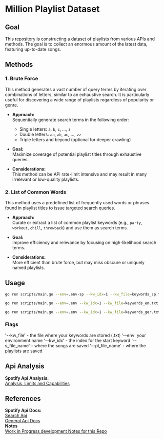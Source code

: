 # Million Playlist Dataset
## Goal
This repository is constructing a dataset of playlists from various APIs and methods. The goal is to collect an enormous amount of the latest data, featuring up-to-date songs.

## Methods
### 1. Brute Force
This method generates a vast number of query terms by iterating over combinations of letters, similar to an exhaustive search. It is particularly useful for discovering a wide range of playlists regardless of popularity or genre.

- **Approach:**  
  Sequentially generate search terms in the following order:
  - Single letters: `a`, `b`, `c`, ..., `z`
  - Double letters: `aa`, `ab`, `ac`, ..., `zz`
  - Triple letters and beyond (optional for deeper crawling)

- **Goal:**  
  Maximize coverage of potential playlist titles through exhaustive queries.

- **Considerations:**  
  This method can be API rate-limit intensive and may result in many irrelevant or low-quality playlists.

### 2. List of Common Words
This method uses a predefined list of frequently used words or phrases found in playlist titles to issue targeted search queries.

- **Approach:**  
  Curate or extract a list of common playlist keywords (e.g., `party`, `workout`, `chill`, `throwback`) and use them as search terms.

- **Goal:**  
  Improve efficiency and relevance by focusing on high-likelihood search terms.

- **Considerations:**  
  More efficient than brute force, but may miss obscure or uniquely named playlists.

## Usage
```sh
go run scripts/main.go --env=.env-sp --kw_idx=1 --kw_file=keywords_sp.txt --s_file_name=data/songs.csv --pl_file_name=data/playlists.csv
```
```sh
go run scripts/main.go --env=.env --kw_idx=1 --kw_file=keywords_en.txt --s_file_name=data/songs.csv --pl_file_name=data/playlists.csv
```
```sh
go run scripts/main.go --env=.env --kw_idx=1 --kw_file=keywords_ger.txt --s_file_name=data/songs.csv --pl_file_name=data/playlists.csv
```
### Flags 
'--kw_file' - the file where your keywords are stored (.txt) 
'--env' your environment name 
'--kw_idx' - the index for the start keyword 
'--s_file_name' - where the songs are saved 
'--pl_file_name' - where the playlists are saved
## Api Analysis
**Spotify Api Analysis:** <br>
[Analysis, Limits and Capabilities](/docs/spotify_playlist_api.md)

## References
**Spotify Api Docs:** <br>
[Search Api](https://developer.spotify.com/documentation/web-api/reference/search) <br>
[General Api Docs](https://developer.spotify.com/documentation/web-api
) <br>
**Notes** <br>
[Work in Progress development Notes for this Repo](/docs/wip_notes.md)


